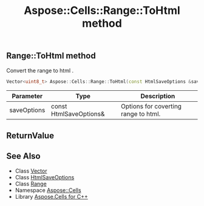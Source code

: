 ﻿---
title: Aspose::Cells::Range::ToHtml method
linktitle: ToHtml
second_title: Aspose.Cells for C++ API Reference
description: 'Aspose::Cells::Range::ToHtml method. Convert the range to html  in C++.'
type: docs
weight: 5700
url: /cpp/aspose.cells/range/tohtml/
---
## Range::ToHtml method


Convert the range to html .

```cpp
Vector<uint8_t> Aspose::Cells::Range::ToHtml(const HtmlSaveOptions &saveOptions)
```


| Parameter | Type | Description |
| --- | --- | --- |
| saveOptions | const HtmlSaveOptions\& | Options for coverting range to html. |

## ReturnValue



## See Also

* Class [Vector](../../vector/)
* Class [HtmlSaveOptions](../../htmlsaveoptions/)
* Class [Range](../)
* Namespace [Aspose::Cells](../../)
* Library [Aspose.Cells for C++](../../../)
